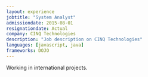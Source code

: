 ```yaml
---
layout: experience
jobtitle: "System Analyst"
admissiondate: 2015-08-01
resignationdate: Actual
company: CINQ Technologies
description: "Job description on CINQ Technologies"
languages: [javascript, java]
frameworks: DOJO
---
```


Working in international projects.